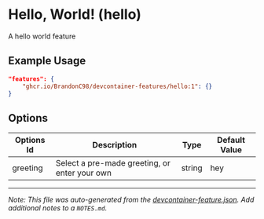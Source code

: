 
# Hello, World! (hello)

A hello world feature

## Example Usage

```json
"features": {
    "ghcr.io/BrandonC98/devcontainer-features/hello:1": {}
}
```

## Options

| Options Id | Description | Type | Default Value |
|-----|-----|-----|-----|
| greeting | Select a pre-made greeting, or enter your own | string | hey |



---

_Note: This file was auto-generated from the [devcontainer-feature.json](https://github.com/BrandonC98/devcontainer-features/blob/main/src/hello/devcontainer-feature.json).  Add additional notes to a `NOTES.md`._
